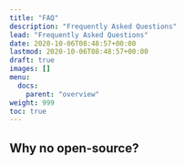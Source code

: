 ```yaml
---
title: "FAQ"
description: "Frequently Asked Questions"
lead: "Frequently Asked Questions"
date: 2020-10-06T08:48:57+00:00
lastmod: 2020-10-06T08:48:57+00:00
draft: true
images: []
menu:
  docs:
    parent: "overview"
weight: 999
toc: true
---
```


## Why no open-source?
